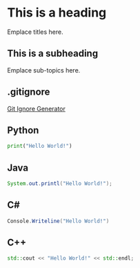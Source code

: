 # This is a heading
Emplace titles here.

## This is a subheading
Emplace sub-topics here.

## .gitignore
[Git Ignore Generator](https://www.toptal.com/developers/gitignore)

## Python
```python
print("Hello World!")
```

## Java
```Java
System.out.printl("Hello World!");
```

## C#
```C#
Console.Writeline("Hello World!")
```

## C++
```C++
std::cout << "Hello World!" << std::endl;
```